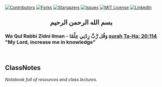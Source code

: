 [![Contributors][contributors-shield]][contributors-url]
[![Forks][forks-shield]][forks-url]
[![Stargazers][stars-shield]][stars-url]
[![Issues][issues-shield]][issues-url]
[![MIT License][license-shield]][license-url]
[![LinkedIn][linkedin-shield]][linkedin-url]

<h2 align="center">بسم الله الرحمن الرحيم</h2>

### Wa Qul Rabbi Zidni Ilman - وَقُل رَّبِّ زِدْنِي عِلْمًا [surah Ta-Ha; 20:114](https://quran.com/20/114) "My Lord, increase me in knowledge"

<br>
<h2 align='left'>ClassNotes</h2>

*Notebook full of resources and class lectures.*

[contributors-shield]: https://img.shields.io/github/contributors/Sakib62/UniNotes.svg?style=for-the-badge
[contributors-url]: https://github.com/Sakib62/UniNotes/graphs/contributors
[forks-shield]: https://img.shields.io/github/forks/Sakib62/UniNotes.svg?style=for-the-badge
[forks-url]: https://github.com/Sakib62/UniNotes/network/members
[stars-shield]: https://img.shields.io/github/stars/Sakib62/UniNotes.svg?style=for-the-badge
[stars-url]: https://github.com/Sakib62/UniNotes/stargazers
[issues-shield]: https://img.shields.io/github/issues/Sakib62/UniNotes.svg?style=for-the-badge
[issues-url]: https://github.com/Sakib62/UniNotes/issues
[license-shield]: https://img.shields.io/github/license/Sakib62/UniNotes.svg?style=for-the-badge
[license-url]: https://github.com/Sakib62/UniNotes/blob/master/LICENSE.txt
[linkedin-shield]: https://img.shields.io/badge/-LinkedIn-black.svg?style=for-the-badge&logo=linkedin&colorB=555
[linkedin-url]: https://linkedin.com/in/supersakib
